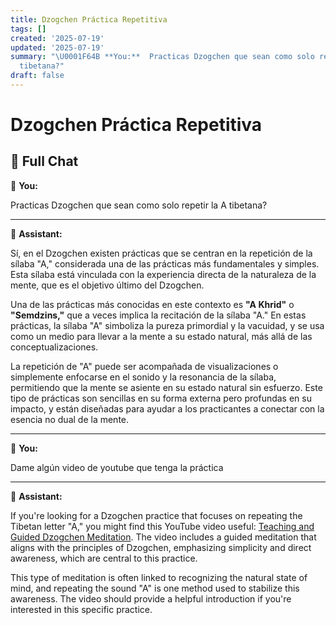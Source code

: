 ```yaml
---
title: Dzogchen Práctica Repetitiva
tags: []
created: '2025-07-19'
updated: '2025-07-19'
summary: "\U0001F64B **You:**  Practicas Dzogchen que sean como solo repetir la A
  tibetana?"
draft: false
---
```


# Dzogchen Práctica Repetitiva

## 🧠 Full Chat

🙋 **You:**

Practicas Dzogchen que sean como solo repetir la A tibetana?

---

🤖 **Assistant:**

Sí, en el Dzogchen existen prácticas que se centran en la repetición de la sílaba "A," considerada una de las prácticas más fundamentales y simples. Esta sílaba está vinculada con la experiencia directa de la naturaleza de la mente, que es el objetivo último del Dzogchen.

Una de las prácticas más conocidas en este contexto es **"A Khrid"** o **"Semdzins,"** que a veces implica la recitación de la sílaba "A." En estas prácticas, la sílaba "A" simboliza la pureza primordial y la vacuidad, y se usa como un medio para llevar a la mente a su estado natural, más allá de las conceptualizaciones.

La repetición de "A" puede ser acompañada de visualizaciones o simplemente enfocarse en el sonido y la resonancia de la sílaba, permitiendo que la mente se asiente en su estado natural sin esfuerzo. Este tipo de prácticas son sencillas en su forma externa pero profundas en su impacto, y están diseñadas para ayudar a los practicantes a conectar con la esencia no dual de la mente.

---

🙋 **You:**

Dame algún video de youtube que tenga la práctica

---

🤖 **Assistant:**

If you're looking for a Dzogchen practice that focuses on repeating the Tibetan letter "A," you might find this YouTube video useful: [Teaching and Guided Dzogchen Meditation](https://www.youtube.com/watch?v=0gJMPUO7C0k). The video includes a guided meditation that aligns with the principles of Dzogchen, emphasizing simplicity and direct awareness, which are central to this practice.

This type of meditation is often linked to recognizing the natural state of mind, and repeating the sound "A" is one method used to stabilize this awareness. The video should provide a helpful introduction if you're interested in this specific practice.